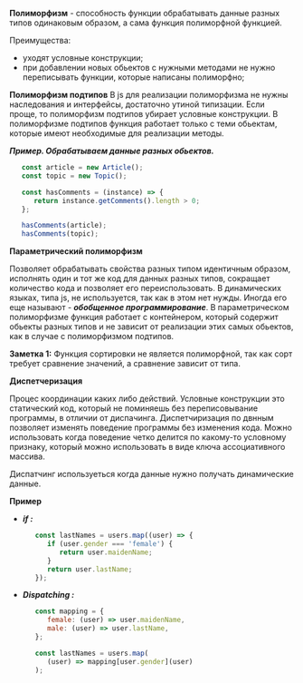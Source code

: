 **Полиморфизм** - способность функции обрабатывать данные разных типов одинаковым образом, а сама функция полиморфной функцией.  

Преимущества: 
*  уходят условные конструкции;
*  при добавлении новых обьектов с нужными методами не нужно переписывать функции, которые написаны полиморфно;

**Полиморфизм подтипов**
В js для реализации полиморфизма не нужны наследования и интерфейсы, достаточно утиной типизации. Если проще, то полиморфизм подтипов убирает условные конструкции. В полиморфизме подтипов функция работает только с теми обьектам, которые имеют необходимые для реализации методы.  
 
   ***Пример. Обрабатываем данные разных обьектов.***
   ```javascript
      const article = new Article();
      const topic = new Topic();

      const hasComments = (instance) => {
         return instance.getComments().length > 0;
      };

      hasComments(article);
      hasComments(topic);
   ```

**Параметрический полиморфизм**

   Позволяет обрабатывать свойства разных типом идентичным образом, исполнять один и тот же код для данных разных типов, сокращает количество кода и позволяет его переиспользовать. В динамических языках, типа js, не используется, так как в этом нет нужды. Иногда его еще называют - ***обобщенное программирование***. В параметрическом полиморфизме функция работает с контейнером, который содержит обьекты разных типов и не зависит от реализации этих самых обьектов, как в случае с полиморфизмом подтипов.
      
   **Заметка 1:** 
      Функция сортировки не является полиморфной, так как сорт требует сравнение значений, а сравнение зависит от типа.




**Диспетчеризация** 

   Процес координации каких либо действий.
   Условные конструкции это статический код, который не поминяешь без переписовывание программы, в отличии от диспачинга. 
   Диспетчиризация по двнным позволяет изменять поведение программы без изменения кода. Можно использовать когда поведение четко делится по какому-то условному признаку, который можно использовать в виде ключа ассоциативного массива.

   Диспатчинг используеться когда данные нужно получать динамические данные.

   **Пример**
      
   - ***if :***

      ```javascript
         const lastNames = users.map((user) => {
            if (user.gender === 'female') {
               return user.maidenName;
            }
            return user.lastName;
         });
      ``` 

   - ***Dispatching :***
      ```javascript
         const mapping = {
            female: (user) => user.maidenName,
            male: (user) => user.lastName,
         };

         const lastNames = users.map(
            (user) => mapping[user.gender](user)
         );
      ``` 